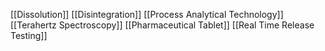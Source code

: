 [[Dissolution]]
[[Disintegration]]
[[Process Analytical Technology]]
[[Terahertz Spectroscopy]]
[[Pharmaceutical Tablet]]
[[Real Time Release Testing]]
